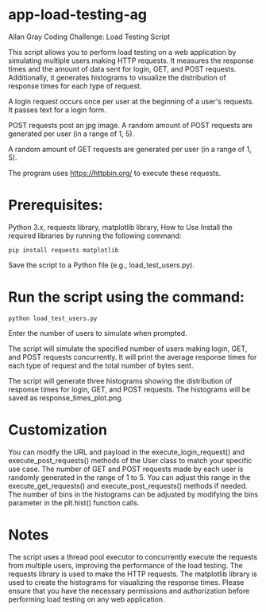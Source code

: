 # app-load-testing-ag

Allan Gray Coding Challenge: Load Testing Script

This script allows you to perform load testing on a web application by simulating multiple users making HTTP requests. It measures the response times and the amount of data sent for login, GET, and POST requests. Additionally, it generates histograms to visualize the distribution of response times for each type of request.

A login request occurs once per user at the beginning of a user's requests. It passes text for a login form.

POST requests post an jpg image. A random amount of POST requests are generated per user (in a range of 1, 5).

A random amount of GET requests are generated per user (in a range of 1, 5).

The program uses https://httpbin.org/ to execute these requests.

# Prerequisites:

Python 3.x,
requests library,
matplotlib library,
How to Use
Install the required libraries by running the following command:

```pip install requests matplotlib```

Save the script to a Python file (e.g., load_test_users.py).

# Run the script using the command:

```python load_test_users.py```

Enter the number of users to simulate when prompted.

The script will simulate the specified number of users making login, GET, and POST requests concurrently. It will print the average response times for each type of request and the total number of bytes sent.

The script will generate three histograms showing the distribution of response times for login, GET, and POST requests. The histograms will be saved as response_times_plot.png.

# Customization

You can modify the URL and payload in the execute_login_request() and execute_post_requests() methods of the User class to match your specific use case.
The number of GET and POST requests made by each user is randomly generated in the range of 1 to 5. You can adjust this range in the execute_get_requests() and execute_post_requests() methods if needed.
The number of bins in the histograms can be adjusted by modifying the bins parameter in the plt.hist() function calls.

# Notes
The script uses a thread pool executor to concurrently execute the requests from multiple users, improving the performance of the load testing.
The requests library is used to make the HTTP requests.
The matplotlib library is used to create the histograms for visualizing the response times.
Please ensure that you have the necessary permissions and authorization before performing load testing on any web application.
